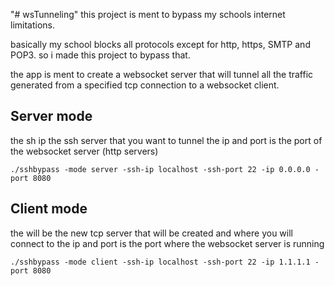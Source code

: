 "# wsTunneling" 
this project is ment to bypass my schools internet limitations.

basically my school blocks all protocols except for http, https, SMTP and POP3. so i made this project to bypass that.

the app is ment to create a websocket server that will tunnel all the traffic generated from a specified tcp connection to a websocket client.


## Server mode


the sh ip the ssh server that you want to tunnel
the ip and port is the port of the websocket server (http servers)
```ssh
./sshbypass -mode server -ssh-ip localhost -ssh-port 22 -ip 0.0.0.0 -port 8080
```

## Client mode
the will be the new tcp server that will be created and where you will connect to
the ip and port is the port where the websocket server is running
```ssh
./sshbypass -mode client -ssh-ip localhost -ssh-port 22 -ip 1.1.1.1 -port 8080
```

